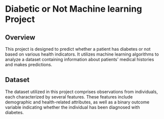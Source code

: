 # Diabetic or Not Machine learning Project
## Overview
This project is designed to predict whether a patient has diabetes or not based on various health indicators. It utilizes machine learning algorithms to analyze a dataset containing information about patients' medical histories and makes predictions.
## Dataset
The dataset utilized in this project comprises observations from individuals, each characterized by several features. These features include demographic and health-related attributes, as well as a binary outcome variable indicating whether the individual has been diagnosed with diabetes.
